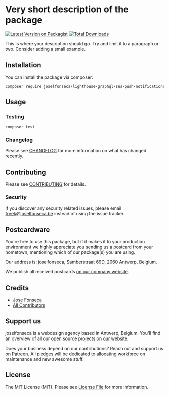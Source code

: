 # Very short description of the package

[![Latest Version on Packagist](https://img.shields.io/packagist/v/joselfonseca/lighthouse-graphql-sns-push-notifications.svg?style=flat-square)](https://packagist.org/packages/joselfonseca/lighthouse-graphql-sns-push-notifications)
[![Total Downloads](https://img.shields.io/packagist/dt/joselfonseca/lighthouse-graphql-sns-push-notifications.svg?style=flat-square)](https://packagist.org/packages/joselfonseca/lighthouse-graphql-sns-push-notifications)

This is where your description should go. Try and limit it to a paragraph or two. Consider adding a small example.

## Installation

You can install the package via composer:

```bash
composer require joselfonseca/lighthouse-graphql-sns-push-notifications
```

## Usage

### Testing

``` bash
composer test
```

### Changelog

Please see [CHANGELOG](CHANGELOG.md) for more information on what has changed recently.

## Contributing

Please see [CONTRIBUTING](CONTRIBUTING.md) for details.

### Security

If you discover any security related issues, please email freek@joselfonseca.be instead of using the issue tracker.

## Postcardware

You're free to use this package, but if it makes it to your production environment we highly appreciate you sending us a postcard from your hometown, mentioning which of our package(s) you are using.

Our address is: joselfonseca, Samberstraat 69D, 2060 Antwerp, Belgium.

We publish all received postcards [on our company website](https://joselfonseca.be/en/opensource/postcards).

## Credits

- [Jose Fonseca](https://github.com/joselfonseca)
- [All Contributors](../../contributors)

## Support us

joselfonseca is a webdesign agency based in Antwerp, Belgium. You'll find an overview of all our open source projects [on our website](https://joselfonseca.be/opensource).

Does your business depend on our contributions? Reach out and support us on [Patreon](https://www.patreon.com/joselfonseca). 
All pledges will be dedicated to allocating workforce on maintenance and new awesome stuff.

## License

The MIT License (MIT). Please see [License File](LICENSE.md) for more information.
